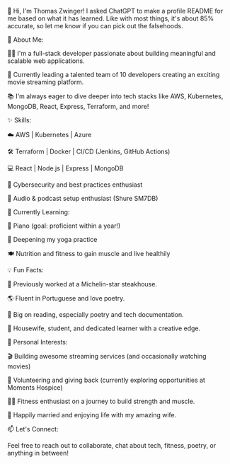 👋 Hi, I'm Thomas Zwinger! I asked ChatGPT to make a profile README for me based on what it has learned. Like with most things, it's about 85% accurate, so let me know if you can pick out the falsehoods.

🌟 About Me:

👩‍💻 I'm a full-stack developer passionate about building meaningful and scalable web applications.

🚀 Currently leading a talented team of 10 developers creating an exciting movie streaming platform.

📚 I'm always eager to dive deeper into tech stacks like AWS, Kubernetes, MongoDB, React, Express, Terraform, and more!

✨ Skills:

☁️ AWS | Kubernetes | Azure

🛠️ Terraform | Docker | CI/CD (Jenkins, GitHub Actions)

💻 React | Node.js | Express | MongoDB

🔐 Cybersecurity and best practices enthusiast

🎤 Audio & podcast setup enthusiast (Shure SM7DB)

🌱 Currently Learning:

🎹 Piano (goal: proficient within a year!)

🧘 Deepening my yoga practice

🍽️ Nutrition and fitness to gain muscle and live healthily

💡 Fun Facts:

🥩 Previously worked at a Michelin-star steakhouse.

🌎 Fluent in Portuguese and love poetry.

📖 Big on reading, especially poetry and tech documentation.

🐾 Housewife, student, and dedicated learner with a creative edge.

💖 Personal Interests:

🎬 Building awesome streaming services (and occasionally watching movies)

🤝 Volunteering and giving back (currently exploring opportunities at Moments Hospice)

🏋️‍♀️ Fitness enthusiast on a journey to build strength and muscle.

💌 Happily married and enjoying life with my amazing wife.

📫 Let's Connect:

Feel free to reach out to collaborate, chat about tech, fitness, poetry, or anything in between!


